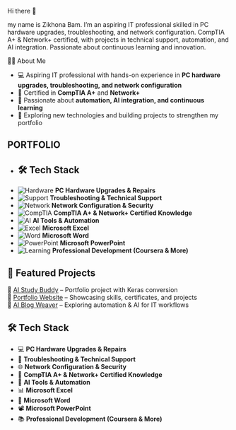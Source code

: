 Hi there 👋

my name is Zikhona Bam. I’m an aspiring IT professional skilled in PC hardware upgrades, troubleshooting, and network configuration. CompTIA A+ & Network+ certified, with projects in technical support, automation, and AI integration. Passionate about continuous learning and innovation.

👩‍💻 About Me
- 💻 Aspiring IT professional with hands-on experience in **PC hardware upgrades, troubleshooting, and network configuration**  
- 📜 Certified in **CompTIA A+** and **Network+**  
- 🤖 Passionate about **automation, AI integration, and continuous learning**  
- 🚀 Exploring new technologies and building projects to strengthen my portfolio  

PORTFOLIO
---

- ## 🛠️ Tech Stack
- ![Hardware](https://img.shields.io/badge/Hardware%20Upgrades-000000?style=for-the-badge&logo=windows&logoColor=white) **PC Hardware Upgrades & Repairs**  
- ![Support](https://img.shields.io/badge/Troubleshooting-0078D4?style=for-the-badge&logo=windows-terminal&logoColor=white) **Troubleshooting & Technical Support**  
- ![Network](https://img.shields.io/badge/Networking-00C7B7?style=for-the-badge&logo=cisco&logoColor=white) **Network Configuration & Security**  
- ![CompTIA](https://img.shields.io/badge/CompTIA%20A+%20%26%20Network+-E01E5A?style=for-the-badge&logo=comptia&logoColor=white) **CompTIA A+ & Network+ Certified Knowledge**  
- ![AI](https://img.shields.io/badge/AI%20Tools-8A2BE2?style=for-the-badge&logo=openai&logoColor=white) **AI Tools & Automation**  
- ![Excel](https://img.shields.io/badge/Excel-217346?style=for-the-badge&logo=microsoft-excel&logoColor=white) **Microsoft Excel**  
- ![Word](https://img.shields.io/badge/Word-2B579A?style=for-the-badge&logo=microsoft-word&logoColor=white) **Microsoft Word**  
- ![PowerPoint](https://img.shields.io/badge/PowerPoint-B7472A?style=for-the-badge&logo=microsoft-powerpoint&logoColor=white) **Microsoft PowerPoint**  
- ![Learning](https://img.shields.io/badge/Continuous%20Learning-FF6F00?style=for-the-badge&logo=coursera&logoColor=white) **Professional Development (Coursera & More)**  


## 📂 Featured Projects
🔹 [AI Study Buddy](#) – Portfolio project with Keras conversion  
🔹 [Portfolio Website](#) – Showcasing skills, certificates, and projects  
🔹 [AI Blog Weaver](#) – Exploring automation & AI for IT workflows


## 🛠️ Tech Stack

- 💻 **PC Hardware Upgrades & Repairs**  
- 🔧 **Troubleshooting & Technical Support**  
- 🌐 **Network Configuration & Security**  
- 📡 **CompTIA A+ & Network+ Certified Knowledge**  
- 🤖 **AI Tools & Automation**  
- 📊 **Microsoft Excel**  
- 📝 **Microsoft Word**  
- 📽️ **Microsoft PowerPoint**  
- 📚 **Professional Development (Coursera & More)**  
